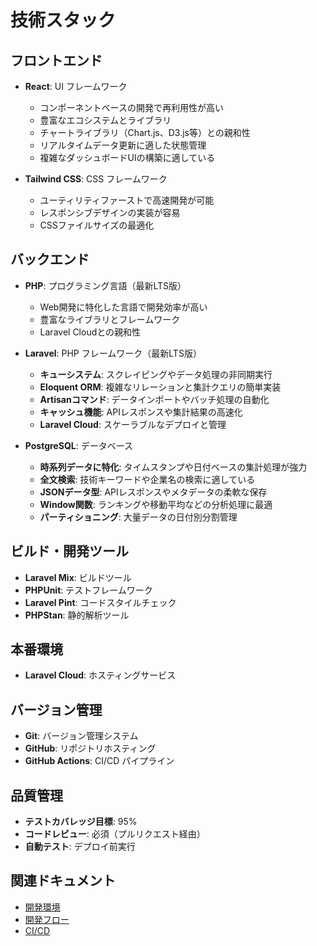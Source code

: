 # 技術スタック

## フロントエンド

- **React**: UI フレームワーク
  - コンポーネントベースの開発で再利用性が高い
  - 豊富なエコシステムとライブラリ
  - チャートライブラリ（Chart.js、D3.js等）との親和性
  - リアルタイムデータ更新に適した状態管理
  - 複雑なダッシュボードUIの構築に適している

- **Tailwind CSS**: CSS フレームワーク
  - ユーティリティファーストで高速開発が可能
  - レスポンシブデザインの実装が容易
  - CSSファイルサイズの最適化

## バックエンド

- **PHP**: プログラミング言語（最新LTS版）
  - Web開発に特化した言語で開発効率が高い
  - 豊富なライブラリとフレームワーク
  - Laravel Cloudとの親和性

- **Laravel**: PHP フレームワーク（最新LTS版）
  - **キューシステム**: スクレイピングやデータ処理の非同期実行
  - **Eloquent ORM**: 複雑なリレーションと集計クエリの簡単実装
  - **Artisanコマンド**: データインポートやバッチ処理の自動化
  - **キャッシュ機能**: APIレスポンスや集計結果の高速化
  - **Laravel Cloud**: スケーラブルなデプロイと管理

- **PostgreSQL**: データベース
  - **時系列データに特化**: タイムスタンプや日付ベースの集計処理が強力
  - **全文検索**: 技術キーワードや企業名の検索に適している
  - **JSONデータ型**: APIレスポンスやメタデータの柔軟な保存
  - **Window関数**: ランキングや移動平均などの分析処理に最適
  - **パーティショニング**: 大量データの日付別分割管理

## ビルド・開発ツール

- **Laravel Mix**: ビルドツール
- **PHPUnit**: テストフレームワーク
- **Laravel Pint**: コードスタイルチェック
- **PHPStan**: 静的解析ツール

## 本番環境

- **Laravel Cloud**: ホスティングサービス

## バージョン管理

- **Git**: バージョン管理システム
- **GitHub**: リポジトリホスティング
- **GitHub Actions**: CI/CD パイプライン

## 品質管理

- **テストカバレッジ目標**: 95%
- **コードレビュー**: 必須（プルリクエスト経由）
- **自動テスト**: デプロイ前実行

## 関連ドキュメント

- [開発環境](Development-Environment)
- [開発フロー](Development-Flow)
- [CI/CD](CI-CD)